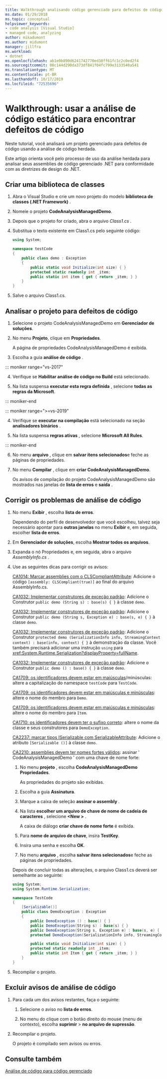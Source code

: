 ```yaml
---
title: Walkthrough analisando código gerenciado para defeitos de código | Microsoft Docs
ms.date: 01/29/2018
ms.topic: conceptual
helpviewer_keywords:
- code analysis [Visual Studio]
- managed code, analyzing
author: mikadumont
ms.author: midumont
manager: jillfra
ms.workload:
- dotnet
ms.openlocfilehash: ab1e0b890d6241742770ed38ff61fc1c2c0ed2f4
ms.sourcegitcommit: 08c144d290da373df841f04fc799e3133540a541
ms.translationtype: MT
ms.contentlocale: pt-BR
ms.lasthandoff: 10/17/2019
ms.locfileid: "72535696"
---
```

# <a name="walkthrough-use-static-code-analysis-to-find-code-defects"></a>Walkthrough: usar a análise de código estático para encontrar defeitos de código

Neste tutorial, você analisará um projeto gerenciado para defeitos de código usando a análise de código herdada.

Este artigo orienta você pelo processo de uso da análise herdada para analisar seus assemblies de código gerenciado .NET para conformidade com as diretrizes de design do .NET.

## <a name="create-a-class-library"></a>Criar uma biblioteca de classes

1. Abra o Visual Studio e crie um novo projeto do modelo **biblioteca de classes (.NET Framework)** .

1. Nomeie o projeto **CodeAnalysisManagedDemo**.

1. Depois que o projeto for criado, abra o arquivo *Class1.cs* .

1. Substitua o texto existente em Class1.cs pelo seguinte código:

   ```csharp
   using System;

   namespace testCode
   {
       public class demo : Exception
       {
           public static void Initialize(int size) { }
           protected static readonly int _item;
           public static int item { get { return _item; } }
       }
   }
   ```

1. Salve o arquivo Class1.cs.

## <a name="analyze-the-project-for-code-defects"></a>Analisar o projeto para defeitos de código

1. Selecione o projeto CodeAnalysisManagedDemo em **Gerenciador de soluções**.

2. No menu **Projeto**, clique em **Propriedades**.

   A página de propriedades CodeAnalysisManagedDemo é exibida.

3. Escolha a guia **análise de código** .

::: moniker range="vs-2017"

4. Verifique se **Habilitar análise de código no Build** está selecionado.

5. Na lista suspensa **executar esta regra definida** , selecione **todas as regras da Microsoft**.

::: moniker-end

::: moniker range=">=vs-2019"

4. Verifique se **executar na compilação** está selecionado na seção **analisadores binários** .

5. Na lista suspensa **regras ativas** , selecione **Microsoft All Rules**.

::: moniker-end

6. No menu **arquivo** , clique em **salvar itens selecionados**e feche as páginas de propriedades.

7. No menu **Compilar** , clique em **criar CodeAnalysisManagedDemo**.

    Os avisos de compilação do projeto CodeAnalysisManagedDemo são mostrados nas janelas de **lista de erros** e **saída** .

## <a name="correct-the-code-analysis-issues"></a>Corrigir os problemas de análise de código

1. No menu **Exibir** , escolha **lista de erros**.

    Dependendo do perfil de desenvolvedor que você escolheu, talvez seja necessário apontar para **outras janelas** no menu **Exibir** e, em seguida, escolher **lista de erros**.

1. Em **Gerenciador de soluções**, escolha **Mostrar todos os arquivos**.

1. Expanda o nó Propriedades e, em seguida, abra o arquivo *AssemblyInfo.cs* .

1. Use as seguintes dicas para corrigir os avisos:

   [CA1014: Marcar assemblies com o CLSCompliantAttribute](../code-quality/ca1014.md): Adicione o código `[assembly: CLSCompliant(true)]` ao final do arquivo AssemblyInfo.cs.

   [CA1032: Implementar construtores de exceção padrão](../code-quality/ca1032.md): Adicione o Construtor `public demo (String s) : base(s) { }` à classe `demo`.

   [CA1032: Implementar construtores de exceção padrão](../code-quality/ca1032.md): Adicione o Construtor `public demo (String s, Exception e) : base(s, e) { }` à classe `demo`.

   [CA1032: Implementar construtores de exceção padrão](../code-quality/ca1032.md): Adicione o Construtor `protected demo (SerializationInfo info, StreamingContext context) : base(info, context) { }` à demonstração da classe. Você também precisará adicionar uma instrução `using` para <xref:System.Runtime.Serialization?displayProperty=fullName>.

   [CA1032: Implementar construtores de exceção padrão](../code-quality/ca1032.md): Adicione o Construtor `public demo () : base() { }` à classe `demo`.

   [CA1709: os identificadores devem estar em maiúsculas](../code-quality/ca1709.md)/minúsculas: altere a capitalização do namespace `testCode` para `TestCode`.

   [CA1709: os identificadores devem estar em maiúsculas e minúsculas](../code-quality/ca1709.md): altere o nome do membro para `Demo`.

   [CA1709: os identificadores devem estar em maiúsculas e minúsculas](../code-quality/ca1709.md): altere o nome do membro para `Item`.

   [CA1710: os identificadores devem ter o sufixo correto](../code-quality/ca1710.md): altere o nome da classe e seus construtores para `DemoException`.

   [CA2237: marcar tipos ISerializable com SerializableAttribute](../code-quality/ca2237.md): Adicione o atributo `[Serializable ()]` à classe `demo`.

   [CA2210: assemblies devem ter nomes fortes válidos](../code-quality/ca2210.md): assinar ' CodeAnalysisManagedDemo ' com uma chave de nome forte:

   1. No menu **projeto** , escolha **CodeAnalysisManagedDemo Propriedades**.

      As propriedades do projeto são exibidas.

   1. Escolha a guia **Assinatura**.

   1. Marque a caixa de seleção **assinar o assembly** .

   1. Na lista **escolher um arquivo de chave de nome de cadeia de caracteres** , selecione **\<New >** .

      A caixa de diálogo **criar chave de nome forte** é exibida.

   1. Para **nome de arquivo de chave**, insira **TestKey**.

   1. Insira uma senha e escolha **OK**.

   1. No menu **arquivo** , escolha **salvar itens selecionados**e feche as páginas de propriedades.

   Depois de concluir todas as alterações, o arquivo Class1.cs deverá ser semelhante ao seguinte:

   ```csharp
   using System;
   using System.Runtime.Serialization;

   namespace TestCode
   {
       [Serializable()]
       public class DemoException : Exception
       {
           public DemoException () : base() { }
           public DemoException(String s) : base(s) { }
           public DemoException(String s, Exception e) : base(s, e) { }
           protected DemoException(SerializationInfo info, StreamingContext context) : base(info, context) { }

           public static void Initialize(int size) { }
           protected static readonly int _item;
           public static int Item { get { return _item; } }
       }
   }
   ```

1. Recompilar o projeto.

## <a name="exclude-code-analysis-warnings"></a>Excluir avisos de análise de código

1. Para cada um dos avisos restantes, faça o seguinte:

    1. Selecione o aviso no **lista de erros**.

    1. No menu do clique com o botão direito do mouse (menu de contexto), escolha **suprimir** > **no arquivo de supressão**.

1. Recompilar o projeto.

     O projeto é compilado sem avisos ou erros.

## <a name="see-also"></a>Consulte também

[Análise de código para código gerenciado](../code-quality/code-analysis-for-managed-code-overview.md)
